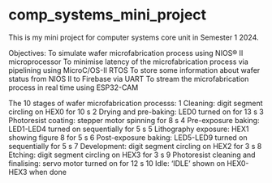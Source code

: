 # comp_systems_mini_project
This is my mini project for computer systems core unit in Semester 1 2024.

Objectives:
To simulate wafer microfabrication process using NIOS® II microprocessor
To minimise latency of the microfabrication process via pipelining using MicroC/OS-II RTOS
To store some information about wafer status from NIOS II to Firebase via UART
To stream the microfabrication process in real time using ESP32-CAM

The 10 stages of wafer microfabrication processs:
1    Cleaning: digit segment circling on HEX0 for 10 s
2    Drying and pre-baking: LED0 turned on for 13 s
3    Photoresist coating: stepper motor spinning for 8 s
4    Pre-exposure baking: LED1-LED4 turned on sequentially for 5 s 
5    Lithography exposure: HEX1 showing figure 8 for 5 s
6    Post-exposure baking: LED5-LED9 turned on sequentially for 5 s 
7    Development: digit segment circling on HEX2 for 3 s
8    Etching: digit segment circling on HEX3 for 3 s
9    Photoresist cleaning and finalising: servo motor turned on for 12 s
10   Idle: ‘IDLE’ shown on HEX0-HEX3 when done

